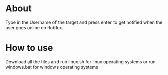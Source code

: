 # About
Type in the Username of the target and press enter to get notified when the user goes online on Roblox. 

# How to use
Download all the files and run linux.sh for linux operating systems or run windows.bat for windows operating systems

